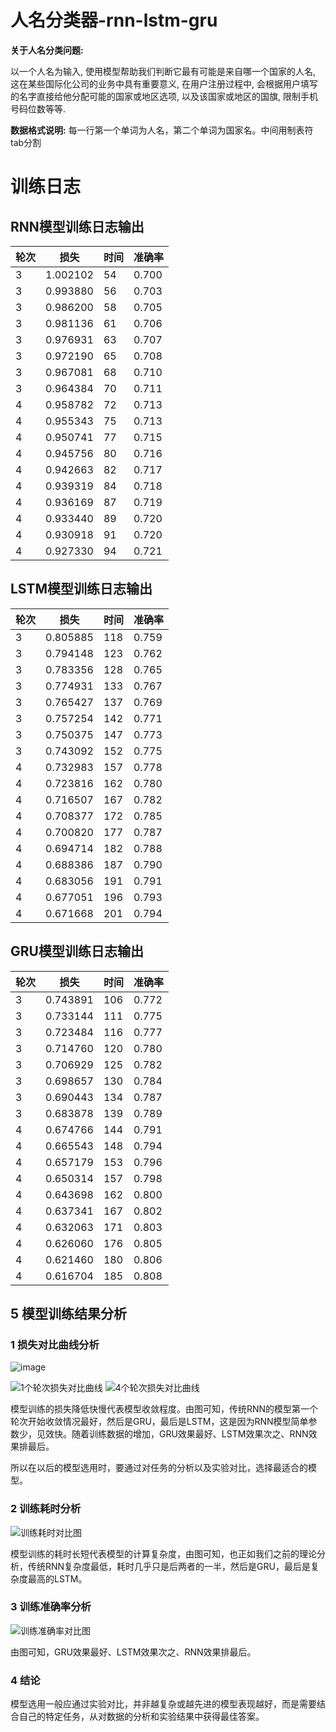 # 人名分类器-rnn-lstm-gru
**关于人名分类问题:**

以一个人名为输入, 使用模型帮助我们判断它最有可能是来自哪一个国家的人名, 这在某些国际化公司的业务中具有重要意义, 在用户注册过程中, 会根据用户填写的名字直接给他分配可能的国家或地区选项, 以及该国家或地区的国旗, 限制手机号码位数等等.


**数据格式说明:**
每一行第一个单词为人名，第二个单词为国家名。中间用制表符tab分割
# 训练日志

## RNN模型训练日志输出

| 轮次 | 损失    | 时间 | 准确率 |
| ---- | ------- | ---- | ------ |
| 3    | 1.002102 | 54   | 0.700  |
| 3    | 0.993880 | 56   | 0.703  |
| 3    | 0.986200 | 58   | 0.705  |
| 3    | 0.981136 | 61   | 0.706  |
| 3    | 0.976931 | 63   | 0.707  |
| 3    | 0.972190 | 65   | 0.708  |
| 3    | 0.967081 | 68   | 0.710  |
| 3    | 0.964384 | 70   | 0.711  |
| 4    | 0.958782 | 72   | 0.713  |
| 4    | 0.955343 | 75   | 0.713  |
| 4    | 0.950741 | 77   | 0.715  |
| 4    | 0.945756 | 80   | 0.716  |
| 4    | 0.942663 | 82   | 0.717  |
| 4    | 0.939319 | 84   | 0.718  |
| 4    | 0.936169 | 87   | 0.719  |
| 4    | 0.933440 | 89   | 0.720  |
| 4    | 0.930918 | 91   | 0.720  |
| 4    | 0.927330 | 94   | 0.721  |

## LSTM模型训练日志输出

| 轮次 | 损失    | 时间 | 准确率 |
| ---- | ------- | ---- | ------ |
| 3    | 0.805885 | 118  | 0.759  |
| 3    | 0.794148 | 123  | 0.762  |
| 3    | 0.783356 | 128  | 0.765  |
| 3    | 0.774931 | 133  | 0.767  |
| 3    | 0.765427 | 137  | 0.769  |
| 3    | 0.757254 | 142  | 0.771  |
| 3    | 0.750375 | 147  | 0.773  |
| 3    | 0.743092 | 152  | 0.775  |
| 4    | 0.732983 | 157  | 0.778  |
| 4    | 0.723816 | 162  | 0.780  |
| 4    | 0.716507 | 167  | 0.782  |
| 4    | 0.708377 | 172  | 0.785  |
| 4    | 0.700820 | 177  | 0.787  |
| 4    | 0.694714 | 182  | 0.788  |
| 4    | 0.688386 | 187  | 0.790  |
| 4    | 0.683056 | 191  | 0.791  |
| 4    | 0.677051 | 196  | 0.793  |
| 4    | 0.671668 | 201  | 0.794  |

## GRU模型训练日志输出

| 轮次 | 损失    | 时间 | 准确率 |
| ---- | ------- | ---- | ------ |
| 3    | 0.743891 | 106  | 0.772  |
| 3    | 0.733144 | 111  | 0.775  |
| 3    | 0.723484 | 116  | 0.777  |
| 3    | 0.714760 | 120  | 0.780  |
| 3    | 0.706929 | 125  | 0.782  |
| 3    | 0.698657 | 130  | 0.784  |
| 3    | 0.690443 | 134  | 0.787  |
| 3    | 0.683878 | 139  | 0.789  |
| 4    | 0.674766 | 144  | 0.791  |
| 4    | 0.665543 | 148  | 0.794  |
| 4    | 0.657179 | 153  | 0.796  |
| 4    | 0.650314 | 157  | 0.798  |
| 4    | 0.643698 | 162  | 0.800  |
| 4    | 0.637341 | 167  | 0.802  |
| 4    | 0.632063 | 171  | 0.803  |
| 4    | 0.626060 | 176  | 0.805  |
| 4    | 0.621460 | 180  | 0.806  |
| 4    | 0.616704 | 185  | 0.808  |


## 5 模型训练结果分析

### 1 损失对比曲线分析
![image](https://github.com/dfhvcfg/-rnn-lstm-gru/assets/57213191/2dd0a781-657d-44a9-8b50-7dd9c3417a2f)

![1个轮次损失对比曲线](link_to_image1) ![4个轮次损失对比曲线](link_to_image2)

模型训练的损失降低快慢代表模型收敛程度。由图可知，传统RNN的模型第一个轮次开始收敛情况最好，然后是GRU，最后是LSTM，这是因为RNN模型简单参数少，见效快。随着训练数据的增加，GRU效果最好、LSTM效果次之、RNN效果排最后。

所以在以后的模型选用时，要通过对任务的分析以及实验对比，选择最适合的模型。

### 2 训练耗时分析

![训练耗时对比图](link_to_image3)

模型训练的耗时长短代表模型的计算复杂度，由图可知，也正如我们之前的理论分析，传统RNN复杂度最低，耗时几乎只是后两者的一半，然后是GRU，最后是复杂度最高的LSTM。

### 3 训练准确率分析

![训练准确率对比图](link_to_image4)

由图可知，GRU效果最好、LSTM效果次之、RNN效果排最后。

### 4 结论

模型选用一般应通过实验对比，并非越复杂或越先进的模型表现越好，而是需要结合自己的特定任务，从对数据的分析和实验结果中获得最佳答案。

